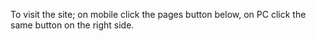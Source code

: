 To visit the site; on mobile click the pages button below, on PC click the same button on the right side.
